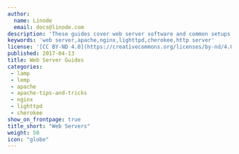 ```yaml
---
author:
  name: Linode
  email: docs@linode.com
description: 'These guides cover web server software and common setups such as the LAMP and LEMP stacks.'
keywords: 'web server,apache,nginx,lighttpd,cherokee,http server'
license: '[CC BY-ND 4.0](https://creativecommons.org/licenses/by-nd/4.0)'
published: 2017-04-13
title: Web Server Guides
categories:
 - lamp
 - lemp
 - apache
 - apache-tips-and-tricks
 - nginx
 - lighttpd
 - cherokee
show_on_frontpage: true
title_short: "Web Servers"
weight: 50
icon: "globe"
---
```


